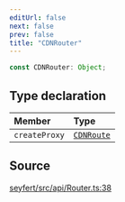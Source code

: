 ```yaml
---
editUrl: false
next: false
prev: false
title: "CDNRouter"
---
```


```ts
const CDNRouter: Object;
```

## Type declaration

| Member | Type |
| :------ | :------ |
| `createProxy` | [`CDNRoute`](/api/interfaces/cdnroute/) |

## Source

[seyfert/src/api/Router.ts:38](https://github.com/potoland/potocuit/blob/fe122a1/src/api/Router.ts#L38)

